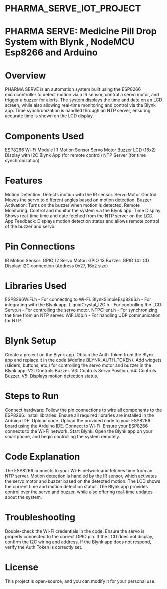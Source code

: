  # PHARMA_SERVE_IOT_PROJECT

# PHARMA SERVE: Medicine Pill Drop System with Blynk , NodeMCU Esp8266 and Arduino

# Overview

PHARMA SERVE is an automation system built using the ESP8266 microcontroller to detect motion via a IR sensor, control a servo motor, and trigger a buzzer for alerts. The system displays the time and date on an LCD screen, while also allowing real-time monitoring and control via the Blynk app. Time synchronization is handled through an NTP server, ensuring accurate time is shown on the LCD display.

# Components Used

ESP8266 Wi-Fi Module
IR Motion Sensor
Servo Motor
Buzzer
LCD (16x2) Display with I2C
Blynk App (for remote control)
NTP Server (for time synchronization)

# Features

Motion Detection: Detects motion with the IR sensor.
Servo Motor Control: Moves the servo to different angles based on motion detection.
Buzzer Activation: Turns on the buzzer when motion is detected.
Remote Monitoring: Control and monitor the system via the Blynk app.
Time Display: Shows real-time time and date fetched from the NTP server on the LCD.
App Feedback: Displays motion detection status and allows remote control of the buzzer and servo.

# Pin Connections

IR Motion Sensor: GPIO 12
Servo Motor: GPIO 13
Buzzer: GPIO 14
LCD Display: I2C connection (Address 0x27, 16x2 size)

# Libraries Used
ESP8266WiFi.h - For connecting to Wi-Fi.
BlynkSimpleEsp8266.h - For integrating with the Blynk app.
LiquidCrystal_I2C.h - For controlling the LCD.
Servo.h - For controlling the servo motor.
NTPClient.h - For synchronizing the time from an NTP server.
WiFiUdp.h - For handling UDP communication for NTP.

# Blynk Setup

Create a project on the Blynk app.
Obtain the Auth Token from the Blynk app and replace it in the code (#define BLYNK_AUTH_TOKEN).
Add widgets (sliders, buttons, etc.) for controlling the servo motor and buzzer in the Blynk app:
V2: Controls Buzzer.
V3: Controls Servo Position.
V4: Controls Buzzer.
V5: Displays motion detection status.

# Steps to Run

Connect hardware: Follow the pin connections to wire all components to the ESP8266.
Install libraries: Ensure all required libraries are installed in the Arduino IDE.
Upload code: Upload the provided code to your ESP8266 board using the Arduino IDE.
Connect to Wi-Fi: Ensure your ESP8266 connects to the Wi-Fi network.
Start Blynk: Open the Blynk app on your smartphone, and begin controlling the system remotely.

# Code Explanation

The ESP8266 connects to your Wi-Fi network and fetches time from an NTP server.
Motion detection is handled by the IR sensor, which activates the servo motor and buzzer based on the detected motion.
The LCD shows the current time and motion detection status.
The Blynk app provides control over the servo and buzzer, while also offering real-time updates about the system.

# Troubleshooting
Double-check the Wi-Fi credentials in the code.
Ensure the servo is properly connected to the correct GPIO pin.
If the LCD does not display, confirm the I2C wiring and address.
If the Blynk app does not respond, verify the Auth Token is correctly set.

# License
This project is open-source, and you can modify it for your personal use.

